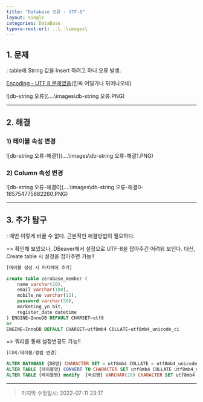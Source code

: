 ```yaml
---
title: "Database 오류 - UTF-8"
layout: single
categories: DataBase
typora-root-url: ..\..\images\
---
```


## 1. 문제

: table에 String 값을 Insert 하려고 하니 오류 발생. 

<u>Encoding - UTF 8 문제였음</u>(진짜 어딜가나 튀어나오네)

![db-string 오류](..\..\images\db-string 오류.PNG)

------

## 2. 해결

### 1) 테이블 속성 변경

![db-string 오류-해결1](..\..\images\db-string 오류-해결1.PNG)

### 2) Column 속성 변경

![db-string 오류-해결0](..\..\images\db-string 오류-해결0-165754775662260.PNG)

------



## 3. 추가 탐구

: 매번 이렇게 바꿀 수 없다. 근본적인 해결방법이 필요하다.

=> 확인해 보았으나, DBeaver에서 설정으로 UTF-8을 잡아주긴 어려워 보인다. 대신, Create table 시 설정을 잡아주면 가능!!

```sql
[테이블 생성 시 마지막에 추가]

create table zerobase_member (
    name varchar(20),
    email varchar(100),
    mobile_no varchar(12),
    password varchar(50),
    marketing_yn bit,
    register_date datetime
) ENGINE=InnoDB DEFAULT CHARSET=utf8
or
ENGINE=InnoDB DEFAULT CHARSET=utf8mb4 COLLATE=utf8mb4_unicode_ci
```

=> 쿼리를 통해 설정변경도 가능!!

```sql
[디비/테이블/컬럼 변경]

ALTER DATABASE {DB명} CHARACTER SET = utf8mb4 COLLATE = utf8mb4_unicode_ci;
ALTER TABLE {테이블명} CONVERT TO CHARACTER SET utf8mb4 COLLATE utf8mb4_unicode_ci;
ALTER TABLE {테이블명} modify  {속성명} VARCHAR(20) CHARACTER SET utf8mb4 COLLATE utf8mb4_unicode_ci;
```

------

> 마지막 수정일시: 2022-07-11 23:17